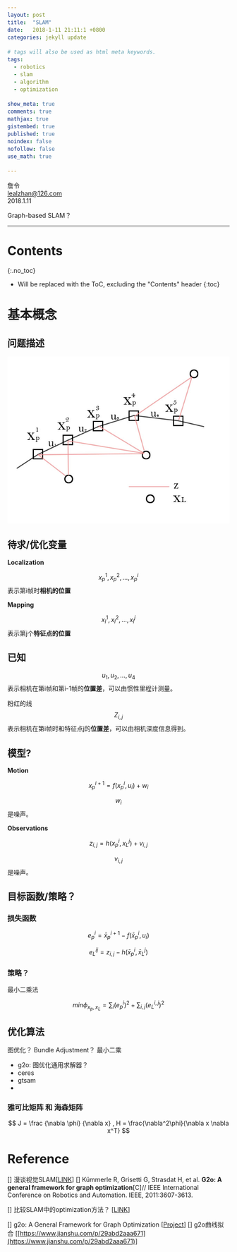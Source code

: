 ```yaml
---
layout: post
title:  "SLAM"
date:   2018-1-11 21:11:1 +0800
categories: jekyll update

# tags will also be used as html meta keywords.
tags:
  - robotics
  - slam
  - algorithm
  - optimization
  
show_meta: true
comments: true
mathjax: true
gistembed: true
published: true
noindex: false
nofollow: false
use_math: true

---
```


詹令   
lealzhan@126.com    
2018.1.11   


Graph-based SLAM？

--------------

# Contents
{:.no_toc}

* Will be replaced with the ToC, excluding the "Contents" header
{:toc}

# 基本概念

## **问题描述**

![](https://raw.githubusercontent.com/lealzhan/lealzhan.github.io/master/_pictures/2018-1-11-SLAM-0.jpg)


## **待求/优化变量**

**Localization**

$$ x_p^1, x_p^2, ..., x_p^i $$ 表示第i帧时**相机的位置**

**Mapping**

$$ x_l^1, x_l^2, ..., x_l^j $$ 表示第j个**特征点的位置**

## **已知**

$$ u_1, u_2, ..., u_4$$ 表示相机在第i帧和第i-1帧的**位置差**，可以由惯性里程计测量。

粉红的线 $$Z_{i,j}$$ 表示相机在第i帧时和特征点j的**位置差**，可以由相机深度信息得到。

## **模型?**

**Motion**

$$ x_p^{i+1} = f(x_p^i, u_i) + w_i$$

$$w_i$$是噪声。

**Observations**

$$ z_{i,j} = h(x_p^i, x_L^j) + v_{i,j} $$

$$ v_{i,j} $$是噪声。

## **目标函数/策略？**

### **损失函数**

$$ e_p^i = \bar x_p^{i+1} - f(\bar x_p^i, u_i) $$

$$ e_L^{i j} = z_{i, j} - h(\bar x_p^i, \bar x_L^j) $$

### 策略？
最小二乘法

$$ min \phi_{x_p, x_L} = \sum_i {(e_p^i)}^2 + \sum_{i,j} {(e_L^{i,j})}^2 $$


## 优化算法


图优化？
Bundle Adjustment？
最小二乘

- g2o: 图优化通用求解器？
- ceres
- gtsam
- 

### **雅可比矩阵 和 海森矩阵**

$$ J = \frac {\nabla \phi} {\nabla x} , H = \frac{\nabla^2\phi}{\nabla x \nabla x^T} $$


# Reference

[] 漫谈视觉SLAM[[LINK](https://www.cnblogs.com/gaoxiang12/p/3695962.html)]
[] Kümmerle R, Grisetti G, Strasdat H, et al. **G2o: A general framework for graph optimization**[C]// IEEE International Conference on Robotics and Automation. IEEE, 2011:3607-3613.

[] 比较SLAM中的optimization方法？ [[LINK](https://www.zhihu.com/question/40829091?from=profile_question_card)]

[] g2o: A General Framework for Graph Optimization [[Project](http://www.openslam.org/g2o.html)]
[] g2o曲线拟合 [[https://www.jianshu.com/p/29abd2aaa671](https://www.jianshu.com/p/29abd2aaa671)]
